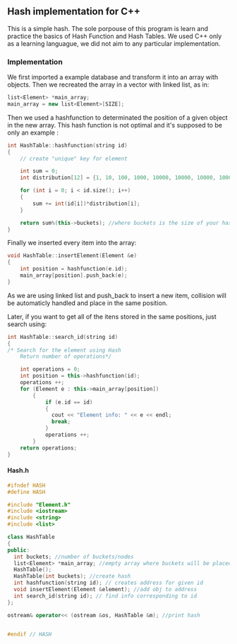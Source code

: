 ## Hash implementation for C++

This is a simple hash. The sole porpouse of this program is learn and practice the basics of Hash Function and Hash Tables.
We used C++ only as a learning languague, we did not aim to any particular implementation.

### Implementation

We first imported a example database and transform it into an array with objects.
Then we recreated the array in a vector with linked list, as in:

```cpp
list<Element> *main_array;
main_array = new list<Element>[SIZE];
```

Then we used a hashfunction to determinated the position of a given object in the new array. This hash function is not optimal and it's supposed to be only an example :

```cpp
int HashTable::hashfunction(string id)
{
    // create "unique" key for element

    int sum = 0;
    int distribution[12] = {1, 10, 100, 1000, 10000, 10000, 10000, 10000, 1000, 100, 10, 1};

    for (int i = 0; i < id.size(); i++)
    {
        sum += int(id[i])*distribution[i];
    }

    return sum%(this->buckets); //where buckets is the size of your hash
}
```

Finally we inserted every item into the array:

```cpp
void HashTable::insertElement(Element &e)
{
    int position = hashfunction(e.id);
    main_array[position].push_back(e);
}
```

As we are using linked list and push_back to insert a new item, collision will be automaticly handled and place in the same position.

Later, if you want to get all of the itens stored in the same positions, just search using:

```cpp
int HashTable::search_id(string id)
{
/* Search for the element using Hash
    Return number of operations*/

    int operations = 0;
    int position = this->hashfunction(id);
    operations ++;
    for (Element e : this->main_array[position])
        {
            if (e.id == id)
            {
              cout << "Element info: " << e << endl;
              break;
            }
            operations ++;
        }
    return operations;
}
```

#### Hash.h 
``` cpp
#ifndef HASH
#define HASH

#include "Element.h"
#include <iostream>
#include <string>
#include <list>

class HashTable
{
public:
  int buckets; //number of buckets/nodes
  list<Element> *main_array; //empty array where buckets will be placed
  HashTable();
  HashTable(int buckets); //create hash
  int hashfunction(string id); // creates address for given id
  void insertElement(Element &element); //add obj to address
  int search_id(string id); // find info corresponding to id
};

ostream& operator<< (ostream &os, HashTable &m); //print hash


#endif // HASH
```

